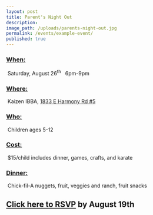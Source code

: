 ```yaml
---
layout: post
title: Parent's Night Out
description:
image_path: /uploads/parents-night-out.jpg
permalink: /events/example-event/
published: true
---
```



### <u>When:</u>

 Saturday, August 26<sup>th</sup>   6pm-9pm

### <u>Where:</u>

 Kaizen IBBA, [1833 E Harmony Rd #5](https://www.google.com/maps/place/International+Black+Belt+Academy/@40.5207443,-105.0439687,17z/data=!4m13!1m7!3m6!1s0x87694cafee5e7f01:0xff941bca46fe3b5a!2s1833+E+Harmony+Rd,+Fort+Collins,+CO+80528!3b1!8m2!3d40.5207411!4d-105.0439687!3m4!1s0x0:0xf688dcb9902cd459!8m2!3d40.522204!4d-105.0433597)

### <u>Who:</u>

 Children ages 5-12

### <u>Cost:</u>

 $15/child includes dinner, games, crafts, and karate

### <u>Dinner:</u>

 Chick-fil-A nuggets, fruit, veggies and ranch, fruit snacks

## [Click here to RSVP](javascript:void(location.href='mailto:'+String.fromCharCode(115,116,97,102,102,46,102,116,99,46,105,98,98,97,64,103,109,97,105,108,46,99,111,109)+'?subject=Parent\'s%20night%20out%20RSVP&amp;body=Children\'s%20names%20and%20ages%3A')) by August 19th